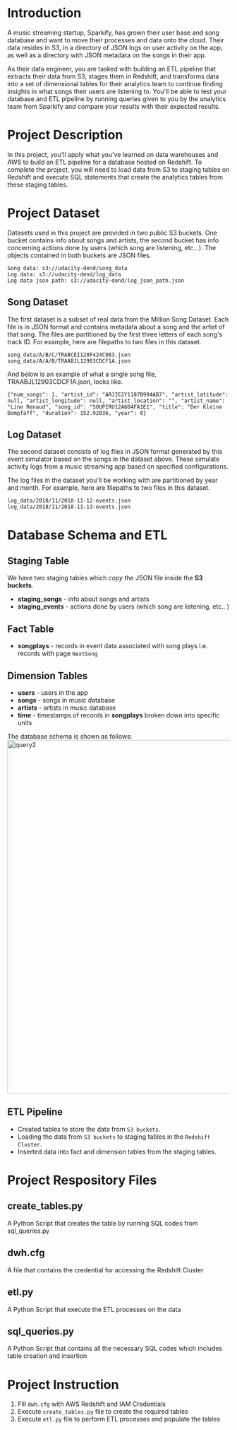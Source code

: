 # Introduction 
A music streaming startup, Sparkify, has grown their user base and song database and want to move their processes and data onto the cloud. Their data resides in S3, in a directory of JSON logs on user activity on the app, as well as a directory with JSON metadata on the songs in their app.

As their data engineer, you are tasked with building an ETL pipeline that extracts their data from S3, stages them in Redshift, and transforms data into a set of dimensional tables for their analytics team to continue finding insights in what songs their users are listening to. You'll be able to test your database and ETL pipeline by running queries given to you by the analytics team from Sparkify and compare your results with their expected results.

# Project Description
In this project, you'll apply what you've learned on data warehouses and AWS to build an ETL pipeline for a database hosted on Redshift. To complete the project, you will need to load data from S3 to staging tables on Redshift and execute SQL statements that create the analytics tables from these staging tables.

# Project Dataset 
Datasets used in this project are provided in two public S3 buckets. One bucket contains info about songs and artists, the second bucket has info concerning actions done by users (which song are listening, etc.. ). The objects contained in both buckets are JSON files.
```
Song data: s3://udacity-dend/song_data
Log data: s3://udacity-dend/log_data
Log data json path: s3://udacity-dend/log_json_path.json
````
## Song Dataset
The first dataset is a subset of real data from the Million Song Dataset. Each file is in JSON format and contains metadata about a song and the artist of that song. The files are partitioned by the first three letters of each song's track ID. For example, here are filepaths to two files in this dataset.
```
song_data/A/B/C/TRABCEI128F424C983.json
song_data/A/A/B/TRAABJL12903CDCF1A.json
```
And below is an example of what a single song file, TRAABJL12903CDCF1A.json, looks like.
```
{"num_songs": 1, "artist_id": "ARJIE2Y1187B994AB7", "artist_latitude": null, "artist_longitude": null, "artist_location": "", "artist_name": "Line Renaud", "song_id": "SOUPIRU12A6D4FA1E1", "title": "Der Kleine Dompfaff", "duration": 152.92036, "year": 0}
```
## Log Dataset
The second dataset consists of log files in JSON format generated by this event simulator based on the songs in the dataset above. These simulate activity logs from a music streaming app based on specified configurations.

The log files in the dataset you'll be working with are partitioned by year and month. For example, here are filepaths to two files in this dataset.
```
log_data/2018/11/2018-11-12-events.json
log_data/2018/11/2018-11-13-events.json
```
# Database Schema and ETL
## Staging Table 
We have two staging tables which *copy* the JSON file inside the  **S3 buckets**.
+ **staging_songs** - info about songs and artists
+ **staging_events** - actions done by users (which song are listening, etc.. )

## Fact Table 
+ **songplays** - records in event data associated with song plays i.e. records with page `NextSong`

## Dimension Tables
+ **users** - users in the app
+ **songs** - songs in music database
+ **artists** - artists in music database
+ **time** - timestamps of records in **songplays** broken down into specific units

The database schema is shown as follows:
<img src="images/schema.png" alt="query2" width="800"/>

## ETL Pipeline
+ Created tables to store the data from `S3 buckets`.
+ Loading the data from `S3 buckets` to staging tables in the `Redshift Cluster`.
+ Inserted data into fact and dimension tables from the staging tables.

# Project Respository Files
## create_tables.py
A Python Script that creates the table by running SQL codes from sql_queries.py
## dwh.cfg
A file that contains the credential for accessing the Redshift Cluster
## etl.py
A Python Script that execute the ETL processes on the data
## sql_queries.py
A Python Script that contains all the necessary SQL codes which includes table creation and insertion

# Project Instruction
1. Fill `dwh.cfg` with AWS Redshift and IAM Credentials 
2. Execute `create_tables.py` file to create the required tables
3. Execute `etl.py` file to perform ETL processes and populate the tables

